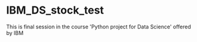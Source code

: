 # IBM_DS_stock_test

This is final session in the course 'Python project for Data Science' offered by IBM
